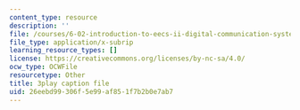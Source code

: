 ```yaml
---
content_type: resource
description: ''
file: /courses/6-02-introduction-to-eecs-ii-digital-communication-systems-fall-2012/26eebd99306f5e99af851f7b2b0e7ab7_WafWLM41pQ0.srt
file_type: application/x-subrip
learning_resource_types: []
license: https://creativecommons.org/licenses/by-nc-sa/4.0/
ocw_type: OCWFile
resourcetype: Other
title: 3play caption file
uid: 26eebd99-306f-5e99-af85-1f7b2b0e7ab7
---
```


